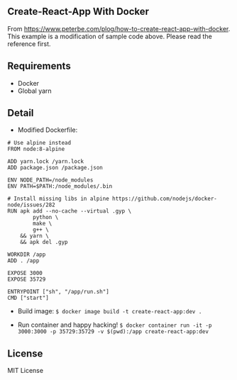 ## Create-React-App With Docker

From https://www.peterbe.com/plog/how-to-create-react-app-with-docker.
This example is a modification of sample code above. Please read the reference first.

## Requirements
- Docker
- Global yarn


## Detail
- Modified Dockerfile:
```
# Use alpine instead
FROM node:8-alpine

ADD yarn.lock /yarn.lock
ADD package.json /package.json

ENV NODE_PATH=/node_modules
ENV PATH=$PATH:/node_modules/.bin

# Install missing libs in alpine https://github.com/nodejs/docker-node/issues/282
RUN apk add --no-cache --virtual .gyp \
        python \
        make \
        g++ \
    && yarn \
    && apk del .gyp

WORKDIR /app
ADD . /app

EXPOSE 3000
EXPOSE 35729

ENTRYPOINT ["sh", "/app/run.sh"]
CMD ["start"]
```

- Build image:
`$ docker image build -t create-react-app:dev .`

- Run container and happy hacking!
`$ docker container run -it -p 3000:3000 -p 35729:35729 -v $(pwd):/app create-react-app:dev`

## License

MIT License
